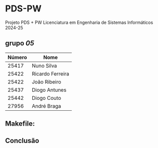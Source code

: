 # PDS-PW
Projeto PDS + PW
Licenciatura em Engenharia de Sistemas Informáticos 2024-25

## grupo  *05*
| Número | Nome |
| -----   | ---- |
| 25417  | Nuno Silva  |
| 25422  | Ricardo Ferreira |
| 25422  | João Ribeiro |
| 25437  | Diogo Antunes   |
| 25442 | Diogo Couto  |
| 27956 | André Braga  |


## Makefile:





## Conclusão

